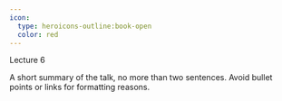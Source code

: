 ```yaml
---
icon:
  type: heroicons-outline:book-open
  color: red
---   
```


Lecture 6

A short summary of the talk, no more than two sentences. Avoid bullet points or links for formatting reasons.